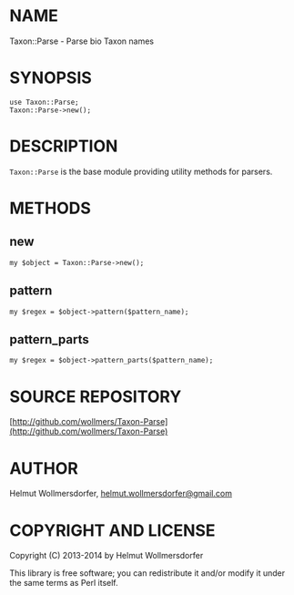 # NAME

Taxon::Parse - Parse bio Taxon names

# SYNOPSIS

    use Taxon::Parse;
    Taxon::Parse->new();
    

# DESCRIPTION

`Taxon::Parse` is the base module providing utility methods for parsers.

# METHODS

## new

    my $object = Taxon::Parse->new();
    

## pattern

    my $regex = $object->pattern($pattern_name);

## pattern\_parts

    my $regex = $object->pattern_parts($pattern_name);
    

# SOURCE REPOSITORY

[http://github.com/wollmers/Taxon-Parse](http://github.com/wollmers/Taxon-Parse)

# AUTHOR

Helmut Wollmersdorfer, <helmut.wollmersdorfer@gmail.com>

# COPYRIGHT AND LICENSE

Copyright (C) 2013-2014 by Helmut Wollmersdorfer

This library is free software; you can redistribute it and/or modify
it under the same terms as Perl itself.

